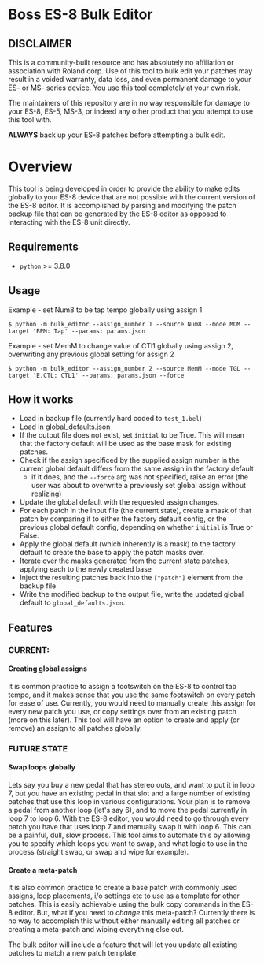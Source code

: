 # Boss ES-8 Bulk Editor

## DISCLAIMER

This is a community-built resource and has absolutely no affiliation or association with Roland corp. Use of this tool to bulk edit your patches may result in a voided warranty, data loss, and even permanent damage to your ES- or MS- series device. You use this tool completely at your own risk.

The maintainers of this repository are in no way responsible for damage to your ES-8, ES-5, MS-3, or indeed any other product that you attempt to use this tool with.

**ALWAYS** back up your ES-8 patches before attempting a bulk edit.

# Overview

This tool is being developed in order to provide the ability to make edits globally to your ES-8 device that are not possible with the current version of the ES-8 editor. It is accomplished by parsing and modifying the patch backup file that can be generated by the ES-8 editor as opposed to interacting with the ES-8 unit directly.

## Requirements
- `python` >= 3.8.0

## Usage

Example - set Num8 to be tap tempo globally using assign 1

```shell
$ python -m bulk_editor --assign_number 1 --source Num8 --mode MOM --target 'BPM: Tap' --params: params.json
```

Example - set MemM to change value of CTl1 globally using assign 2, overwriting any previous global setting for assign 2

```shell
$ python -m bulk_editor --assign_number 2 --source MemM --mode TGL --target 'E.CTL: CTL1' --params: params.json --force
```

## How it works

- Load in backup file (currently hard coded to `test_1.bel`)
- Load in global_defaults.json
- If the output file does not exist, set `initial` to be True. This will mean that the factory default will be used as the base mask for existing patches.
- Check if the assign specificed by the supplied assign number in the current global default differs from the same assign in the factory default
    - if it does, and the `--force` arg was not specified, raise an error (the user was about to overwrite a previously set global assign without realizing)
- Update the global default with the requested assign changes.
- For each patch in the input file (the current state), create a mask of that patch by comparing it to either the factory default config, or the previous global default config, depending on whether `initial` is True or False.
- Apply the global default (which inherently is a mask) to the factory default to create the base to apply the patch masks over.
- Iterate over the masks generated from the current state patches, applying each to the newly created base
- Inject the resulting patches back into the `["patch"]` element from the backup file
- Write the modified backup to the output file, write the updated global default to `global_defaults.json`.

## Features

### CURRENT:

#### Creating global assigns

It is common practice to assign a footswitch on the ES-8 to control tap tempo, and it makes sense that you use the same footswitch on every patch for ease of use. Currently, you would need to manually create this assign for every new patch you use, or copy settings over from an existing patch (more on this later). This tool will have an option to create and apply (or remove) an assign to all patches globally.

### FUTURE STATE

#### Swap loops globally

Lets say you buy a new pedal that has stereo outs, and want to put it in loop 7, but you have an existing pedal in that slot and a large number of existing patches that use this loop in various configurations. Your plan is to remove a pedal from another loop (let's say 6), and to move the pedal currently in loop 7 to loop 6. With the ES-8 editor, you would need to go through every patch you have that uses loop 7 and manually swap it with loop 6. This can be a painful, dull, slow process. This tool aims to automate this by allowing you to specify which loops you want to swap, and what logic to use in the process (straight swap, or swap and wipe for example).

#### Create a meta-patch

It is also common practice to create a base patch with commonly used assigns, loop placements, i/o settings etc to use as a template for other patches. This is easily achievable using the bulk copy commands in the ES-8 editor. But, what if you need to *change* this meta-patch? Currently there is no way to accomplish this without either manually editing all patches or creating a meta-patch and wiping everything else out.

The bulk editor will include a feature that will let you update all existing patches to match a new patch template.